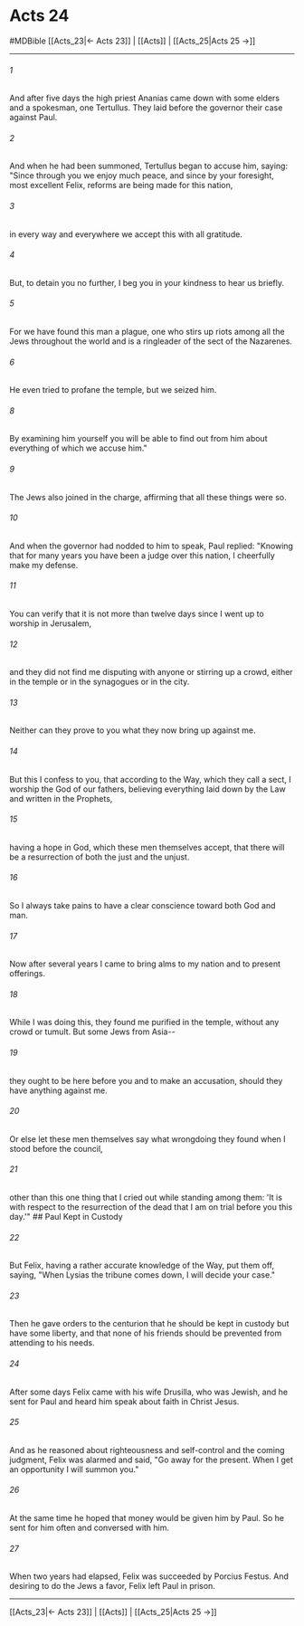 # Acts 24
#MDBible
[[Acts_23|← Acts 23]] | [[Acts]] | [[Acts_25|Acts 25 →]]

***

###### 1 

And after five days the high priest Ananias came down with some elders and a spokesman, one Tertullus. They laid before the governor their case against Paul. 

###### 2 

And when he had been summoned, Tertullus began to accuse him, saying: "Since through you we enjoy much peace, and since by your foresight, most excellent Felix, reforms are being made for this nation, 

###### 3 

in every way and everywhere we accept this with all gratitude. 

###### 4 

But, to detain you no further, I beg you in your kindness to hear us briefly. 

###### 5 

For we have found this man a plague, one who stirs up riots among all the Jews throughout the world and is a ringleader of the sect of the Nazarenes. 

###### 6 

He even tried to profane the temple, but we seized him. 

###### 8 

By examining him yourself you will be able to find out from him about everything of which we accuse him." 

###### 9 

The Jews also joined in the charge, affirming that all these things were so. 

###### 10 

And when the governor had nodded to him to speak, Paul replied: "Knowing that for many years you have been a judge over this nation, I cheerfully make my defense. 

###### 11 

You can verify that it is not more than twelve days since I went up to worship in Jerusalem, 

###### 12 

and they did not find me disputing with anyone or stirring up a crowd, either in the temple or in the synagogues or in the city. 

###### 13 

Neither can they prove to you what they now bring up against me. 

###### 14 

But this I confess to you, that according to the Way, which they call a sect, I worship the God of our fathers, believing everything laid down by the Law and written in the Prophets, 

###### 15 

having a hope in God, which these men themselves accept, that there will be a resurrection of both the just and the unjust. 

###### 16 

So I always take pains to have a clear conscience toward both God and man. 

###### 17 

Now after several years I came to bring alms to my nation and to present offerings. 

###### 18 

While I was doing this, they found me purified in the temple, without any crowd or tumult. But some Jews from Asia-- 

###### 19 

they ought to be here before you and to make an accusation, should they have anything against me. 

###### 20 

Or else let these men themselves say what wrongdoing they found when I stood before the council, 

###### 21 

other than this one thing that I cried out while standing among them: 'It is with respect to the resurrection of the dead that I am on trial before you this day.'" ## Paul Kept in Custody 

###### 22 

But Felix, having a rather accurate knowledge of the Way, put them off, saying, "When Lysias the tribune comes down, I will decide your case." 

###### 23 

Then he gave orders to the centurion that he should be kept in custody but have some liberty, and that none of his friends should be prevented from attending to his needs. 

###### 24 

After some days Felix came with his wife Drusilla, who was Jewish, and he sent for Paul and heard him speak about faith in Christ Jesus. 

###### 25 

And as he reasoned about righteousness and self-control and the coming judgment, Felix was alarmed and said, "Go away for the present. When I get an opportunity I will summon you." 

###### 26 

At the same time he hoped that money would be given him by Paul. So he sent for him often and conversed with him. 

###### 27 

When two years had elapsed, Felix was succeeded by Porcius Festus. And desiring to do the Jews a favor, Felix left Paul in prison. 

***

[[Acts_23|← Acts 23]] | [[Acts]] | [[Acts_25|Acts 25 →]]
